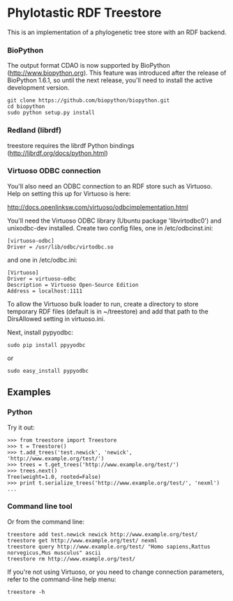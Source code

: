 Phylotastic RDF Treestore
=========================

This is an implementation of a phylogenetic tree store with an RDF backend.

### BioPython

The output format CDAO is now supported by BioPython (http://www.biopython.org).
This feature was introduced after the release of BioPython 1.6.1, so until the
next release, you'll need to install the active development version.

    git clone https://github.com/biopython/biopython.git
    cd biopython
    sudo python setup.py install


### Redland (librdf)

treestore requires the librdf Python bindings (http://librdf.org/docs/python.html)


### Virtuoso ODBC connection

You'll also need an ODBC connection to an RDF store such as Virtuoso. 
Help on setting this up for Virtuoso is here: 

http://docs.openlinksw.com/virtuoso/odbcimplementation.html

You'll need the Virtuoso ODBC library (Ubuntu package 'libvirtodbc0')
and unixodbc-dev installed. Create two config files, one in /etc/odbcinst.ini:

    [virtuoso-odbc]
    Driver = /usr/lib/odbc/virtodbc.so

and one in /etc/odbc.ini:

    [Virtuoso]
    Driver = virtuoso-odbc
    Description = Virtuoso Open-Source Edition
    Address = localhost:1111

To allow the Virtuoso bulk loader to run, create a directory to store temporary
RDF files (default is in ~/treestore) and add that path to the DirsAllowed
setting in virtuoso.ini.


Next, install pypyodbc:

    sudo pip install ppyyodbc

or

    sudo easy_install pypyodbc


Examples
--------

### Python

Try it out:

    >>> from treestore import Treestore
    >>> t = Treestore()
    >>> t.add_trees('test.newick', 'newick', 'http://www.example.org/test/')
    >>> trees = t.get_trees('http://www.example.org/test/')
    >>> trees.next()
    Tree(weight=1.0, rooted=False)
    >>> print t.serialize_trees('http://www.example.org/test/', 'nexml')
    ...

### Command line tool
    
Or from the command line:

    treestore add test.newick newick http://www.example.org/test/
    treestore get http://www.example.org/test/ nexml
    treestore query http://www.example.org/test/ "Homo sapiens,Rattus norvegicus,Mus musculus" ascii
    treestore rm http://www.example.org/test/

If you're not using Virtuoso, or you need to change connection parameters,
refer to the command-line help menu:

    treestore -h
